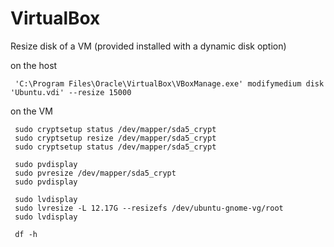 # VirtualBox

Resize disk of a VM (provided installed with a dynamic disk option)

on the host
```
 'C:\Program Files\Oracle\VirtualBox\VBoxManage.exe' modifymedium disk 'Ubuntu.vdi' --resize 15000
```

on the VM
```
 sudo cryptsetup status /dev/mapper/sda5_crypt
 sudo cryptsetup resize /dev/mapper/sda5_crypt
 sudo cryptsetup status /dev/mapper/sda5_crypt
 
 sudo pvdisplay
 sudo pvresize /dev/mapper/sda5_crypt
 sudo pvdisplay
 
 sudo lvdisplay
 sudo lvresize -L 12.17G --resizefs /dev/ubuntu-gnome-vg/root
 sudo lvdisplay
 
 df -h
 ```
